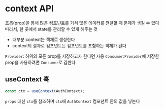 # context API

프롭(prop)을 통해 많은 컴포넌트를 거쳐 많은 데이터를 전달할 때 문제가 생길 수 있다
따라서, 한 곳에서 state를 관리할 수 있게 해주는 것

- 대부분 context는 객체로 생성한다
- context의 결과로 컴포넌트는 컴포넌트를 포함하는 객체가 된다

`Provider`: 하위의 모든 prop를 저장하고자 한다면 사용
`Consumer`:`Provider`에 저장한 prop을 사용하려면 `Consumer`로 감싼다

## useContext 훅
```js
const ctx = useContext(AuthContext);
```
`props` 대신 `ctx`를 참조하며 `ctx`에 `AuthContext` 컴포넌트 안의 값을 넣는다
